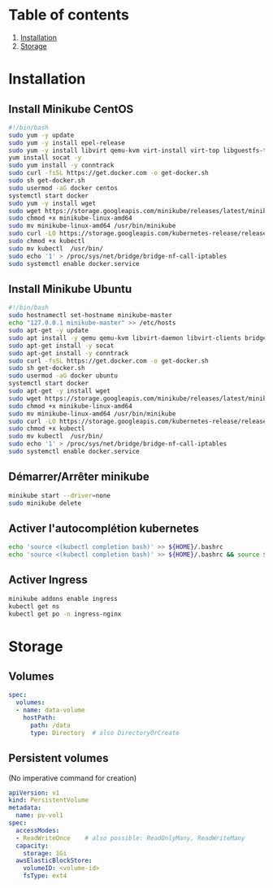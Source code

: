 # Table of contents
1. [Installation](#installation)
2. [Storage](#storage)


# Installation <a name="installation"></a>
## Install Minikube CentOS 

```sh
#!/bin/bash
sudo yum -y update
sudo yum -y install epel-release
sudo yum -y install libvirt qemu-kvm virt-install virt-top libguestfs-tools bridge-utils
yum install socat -y
sudo yum install -y conntrack
sudo curl -fsSL https://get.docker.com -o get-docker.sh
sudo sh get-docker.sh
sudo usermod -aG docker centos
systemctl start docker
sudo yum -y install wget
sudo wget https://storage.googleapis.com/minikube/releases/latest/minikube-linux-amd64
sudo chmod +x minikube-linux-amd64
sudo mv minikube-linux-amd64 /usr/bin/minikube
sudo curl -LO https://storage.googleapis.com/kubernetes-release/release/`curl -s https://storage.googleapis.com/kubernetes-release/release/stable.txt`/bin/linux/amd64/kubectl
sudo chmod +x kubectl
sudo mv kubectl  /usr/bin/
sudo echo '1' > /proc/sys/net/bridge/bridge-nf-call-iptables
sudo systemctl enable docker.service
```
## Install Minikube Ubuntu
```sh
#!/bin/bash
sudo hostnamectl set-hostname minikube-master
echo "127.0.0.1 minikube-master" >> /etc/hosts
sudo apt-get -y update
sudo apt install -y qemu qemu-kvm libvirt-daemon libvirt-clients bridge-utils virt-manager
sudo apt-get install -y socat
sudo apt-get install -y conntrack
sudo curl -fsSL https://get.docker.com -o get-docker.sh
sudo sh get-docker.sh
sudo usermod -aG docker ubuntu
systemctl start docker
sudo apt-get -y install wget
sudo wget https://storage.googleapis.com/minikube/releases/latest/minikube-linux-amd64
sudo chmod +x minikube-linux-amd64
sudo mv minikube-linux-amd64 /usr/bin/minikube
sudo curl -LO https://storage.googleapis.com/kubernetes-release/release/`curl -s https://storage.googleapis.com/kubernetes-release/release/stable.txt`/bin/linux/amd64/kubectl
sudo chmod +x kubectl
sudo mv kubectl  /usr/bin/
sudo echo '1' > /proc/sys/net/bridge/bridge-nf-call-iptables
sudo systemctl enable docker.service
```
## Démarrer/Arrêter minikube
```sh
minikube start --driver=none
sudo minikube delete
```
## Activer l'autocomplétion kubernetes
```sh
echo 'source <(kubectl completion bash)' >> ${HOME}/.bashrc
echo 'source <(kubectl completion bash)' >> ${HOME}/.bashrc && source ${HOME}/.bashrc
```
## Activer Ingress
```sh
minikube addons enable ingress
kubectl get ns
kubectl get po -n ingress-nginx
```

# Storage <a name="storage"></a>
## Volumes
```yaml
spec:
  volumes:
  - name: data-volume
    hostPath:
      path: /data
      type: Directory  # also DirectoryOrCreate
```

## Persistent volumes
(No imperative command for creation)

```yaml
apiVersion: v1
kind: PersistentVolume
metadata:
  name: pv-vol1
spec:
  accessModes:
  - ReadWriteOnce    # also possible: ReadOnlyMany, ReadWriteMany
  capacity:
    storage: 1Gi
  awsElasticBlockStore:
    volumeID: <volume-id>
    fsType: ext4
```
